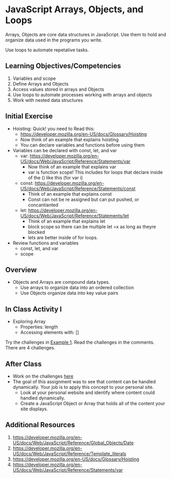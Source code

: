 # JavaScript Arrays, Objects, and Loops

Arrays, Objects are core data structures in JavaScript.
Use them to hold and organize data used in the programs
you write.

Use loops to automate repetative tasks.

## Learning Objectives/Competencies

1. Variables and scope
1. Define Arrays and Objects
1. Access values stored in arrays and Objects
1. Use loops to automate processes working with arrays and objects
1. Work with nested data structures

## Initial Exercise

- Hoisting: Quick! you need to Read this:
  - https://developer.mozilla.org/en-US/docs/Glossary/Hoisting
  - Now think of an example that explains hoisting
  - You can declare variables and functions before using them
- Variables can be declared with const, let, and var
  - var: https://developer.mozilla.org/en-US/docs/Web/JavaScript/Reference/Statements/var
    - Now think of an example that explains var
    - var is function scope! This includes for loops that declare inside of the () like this (for var i)
  - const: https://developer.mozilla.org/en-US/docs/Web/JavaScript/Reference/Statements/const
    - Think of an example that explains const
    - Const can not be re assigned but can put pushed, or concantianted
  - let: https://developer.mozilla.org/en-US/docs/Web/JavaScript/Reference/Statements/let
    - Think of an example that explains let
    - block scope so there can be multiple let =x as long as theyre blocked
    - lets are better inside of for loops.
- Review functions and variables
  - const, let, and var
  - scope

## Overview

- Objects and Arrays are compound data types.
  - Use arrays to organize data into an ordered collection
  - Use Objects organize data into key value pairs

## In Class Activity I

- Exploring Array
  - Properties: length
  - Accessing elements with: []

Try the challenges in [Example 1](example-1). Read the challenges in the comments. There are 4 challenges.

## After Class

- Work on the challenges [here](challenges.md)
- The goal of this assignment was to see that content can be handled
dynamically. Your job is to apply this concept to your personal site.
  - Look at your personal website and identify where content
could handled dynamically.
  - Create a JavaScript Object or Array that holds all of the content
  your site displays.

## Additional Resources

1. https://developer.mozilla.org/en-US/docs/Web/JavaScript/Reference/Global_Objects/Date
1. https://developer.mozilla.org/en-US/docs/Web/JavaScript/Reference/Template_literals
1. https://developer.mozilla.org/en-US/docs/Glossary/Hoisting
1. https://developer.mozilla.org/en-US/docs/Web/JavaScript/Reference/Statements/var
